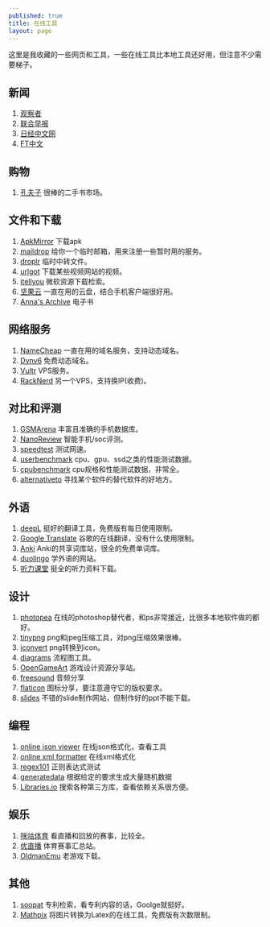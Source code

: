 ```yaml
---
published: true
title: 在线工具
layout: page
---
```


这里是我收藏的一些网页和工具，一些在线工具比本地工具还好用，但注意不少需要梯子。

## 新闻
1. [观察者](https://www.guancha.cn/)
1. [联合早报](https://www.zaobao.com.sg/cn) 
1. [日经中文网](https://cn.nikkei.com/) 
1. [FT中文](https://www.ftchinese.com/) 

## 购物
1. [孔夫子](https://www.kongfz.com/) 很棒的二手书市场。
   
## 文件和下载
1. [ApkMirror](https://www.apkmirror.com/) 下载apk
1. [maildrop](https://maildrop.cc/) 给你一个临时邮箱，用来注册一些暂时用的服务。
1. [droplr](https://d.pr/) 临时中转文件。
1. [urlgot](https://v.urlgot.cn/) 下载某些视频网站的视频。
1. [itellyou](https://msdn.itellyou.cn/) 微软资源下载检索。
1. [坚果云](https://www.jianguoyun.com) 一直在用的云盘，结合手机客户端很好用。
1. [Anna's Archive](https://annas-archive.org/) 电子书

## 网络服务
1. [NameCheap](https://www.namecheap.com/) 一直在用的域名服务，支持动态域名。
1. [Dynv6](https://dynv6.com/) 免费动态域名。
1. [Vultr](https://www.vultr.com/) VPS服务。
1. [RackNerd](https://racknerd.com/) 另一个VPS，支持换IP(收费)。
    
## 对比和评测
1. [GSMArena](https://www.gsmarena.com/) 丰富且准确的手机数据库。
1. [NanoReview](https://nanoreview.net/) 智能手机/soc评测。
1. [speedtest](https://www.speedtest.cn/) 测试网速。
1. [userbenchmark](https://cpu.userbenchmark.com/) cpu、gpu、ssd之类的性能测试数据。
1. [cpubenchmark](https://www.cpubenchmark.net/) cpu规格和性能测试数据，非常全。
1. [alternativeto](https://alternativeto.net/) 寻找某个软件的替代软件的好地方。

## 外语
1. [deepL](https://www.deepl.com/) 挺好的翻译工具，免费版有每日使用限制。
1. [Google Translate](https://translate.google.com/) 谷歌的在线翻译，没有什么使用限制。
1. [Anki](https://ankiweb.net/shared/decks) Anki的共享词库站，很全的免费单词库。
1. [duolingo](https://www.duolingo.com) 学外语的网站。
1. [听力课堂](https://www.tingclass.net/zt/mp3/) 挺全的听力资料下载。

## 设计
1. [photopea](https://www.photopea.com/) 在线的photoshop替代者，和ps非常接近，比很多本地软件做的都好。
1. [tinypng](https://tinypng.com/) png和jpeg压缩工具，对png压缩效果很棒。
1. [iconvert](https://iconverticons.com/online/) png转换到icon。
1. [diagrams](https://app.diagrams.net/) 流程图工具。
1. [OpenGameArt](https://opengameart.org/) 游戏设计资源分享站。
1. [freesound](https://freesound.org/) 音频分享
1. [flaticon](https://www.flaticon.com/) 图标分享，要注意遵守它的版权要求。
1. [slides](https://slides.com/) 不错的slide制作网站，但制作好的ppt不能下载。

## 编程
1. [online json viewer](http://jsonviewer.stack.hu/) 在线json格式化，查看工具
1. [online xml formatter](https://www.webtoolkitonline.com/xml-formatter.html) 在线xml格式化
1. [regex101](https://regex101.com/) 正则表达式测试
1. [generatedata](http://www.generatedata.com/) 根据给定的要求生成大量随机数据
2. [Libraries.io](https://libraries.io/) 搜索各种第三方库，查看依赖关系很方便。


## 娱乐
1. [咪咕体育](https://www.miguvideo.com/p/schedule/) 看直播和回放的赛事，比较全。
2. [优直播](https://www.yoozhibo.net/) 体育赛事汇总站。
3. [OldmanEmu](https://www.oldmantvg.net/) 老游戏下载。


## 其他
1. [soopat](http://www.soopat.com/) 专利检索，看专利内容的话，Goolge就挺好。
2. [Mathpix](https://snip.mathpix.com/) 将图片转换为Latex的在线工具，免费版有次数限制。
